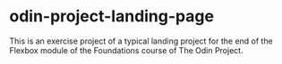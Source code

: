 # odin-project-landing-page

This is an exercise project of a typical landing project for the end of the Flexbox module of the Foundations course of The Odin Project.